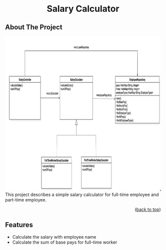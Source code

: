 <!-- Improved compatibility of back to top link: See: https://github.com/othneildrew/Best-README-Template/pull/73 -->
<a name="readme-top"></a>
<!--
*** Thanks for checking out the Best-README-Template. If you have a suggestion
*** that would make this better, please fork the repo and create a pull request
*** or simply open an issue with the tag "enhancement".
*** Don't forget to give the project a star!
*** Thanks again! Now go create something AMAZING! :D
-->



<!-- PROJECT SHIELDS -->
<!--
*** I'm using markdown "reference style" links for readability.
*** Reference links are enclosed in brackets [ ] instead of parentheses ( ).
*** See the bottom of this document for the declaration of the reference variables
*** for contributors-url, forks-url, etc. This is an optional, concise syntax you may use.
*** https://www.markdownguide.org/basic-syntax/#reference-style-links
-->

<!-- PROJECT LOGO -->
<br />
<div align="center">
<h1 align="center">Salary Calculator</h1>
</div>

<!-- ABOUT THE PROJECT -->
## About The Project

<img src="images/image.png" alt="ClassDiagram" width="1000" height="500">
This project describes a simple salary calculator for full-time employee and part-time employee.

<p align="right">(<a href="#readme-top">back to top</a>)</p>

## Features

- Calculate the salary with employee name
- Calculate the sum of base pays for full-time worker
